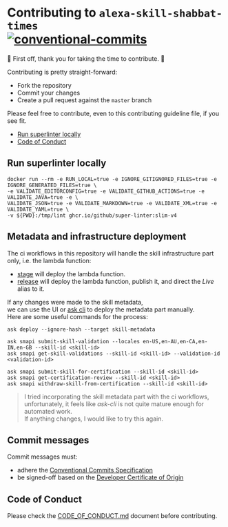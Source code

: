 # Contributing to `alexa-skill-shabbat-times`</br>[![conventional-commits]][0]

:clap: First off, thank you for taking the time to contribute. :clap:

Contributing is pretty straight-forward:

- Fork the repository
- Commit your changes
- Create a pull request against the `master` branch

Please feel free to contribute, even to this contributing guideline file, if you see fit.

- [Run superlinter locally](#run-superlinter-locally)
- [Code of Conduct](#code-of-conduct)

## Run superlinter locally

```shell
docker run --rm -e RUN_LOCAL=true -e IGNORE_GITIGNORED_FILES=true -e IGNORE_GENERATED_FILES=true \
-e VALIDATE_EDITORCONFIG=true -e VALIDATE_GITHUB_ACTIONS=true -e VALIDATE_JAVA=true -e \
VALIDATE_JSON=true -e VALIDATE_MARKDOWN=true -e VALIDATE_XML=true -e VALIDATE_YAML=true \
-v ${PWD}:/tmp/lint ghcr.io/github/super-linter:slim-v4
```

## Metadata and infrastructure deployment

The ci workflows in this repository will handle the skill infrastructure part only, i.e. the lambda
function:

- [stage](workflows/stage.yml) will deploy the lambda function.
- [release](workflows/release.yml) will deploy the lambda function, publish it, and direct the
  *Live* alias to it.

If any changes were made to the skill metadata,</br>
we can use the UI or [ask cli][1] to deploy the metadata part manually.</br>
Here are some useful commands for the process:

```shell
ask deploy --ignore-hash --target skill-metadata

ask smapi submit-skill-validation --locales en-US,en-AU,en-CA,en-IN,en-GB --skill-id <skill-id>
ask smapi get-skill-validations --skill-id <skill-id> --validation-id <validation-id>

ask smapi submit-skill-for-certification --skill-id <skill-id>
ask smapi get-certification-review --skill-id <skill-id>
ask smapi withdraw-skill-from-certification --skill-id <skill-id>

```

> I tried incorporating the skill metadata part with the ci workflows,</br>
> unfortunately, it feels like *ask-cli* is not quite mature enough for automated work.</br>
> If anything changes, I would like to try this again.

## Commit messages

Commit messages must:

- adhere the [Conventional Commits Specification][0]
- be signed-off based on the [Developer Certificate of Origin][2]

## Code of Conduct

Please check the [CODE_OF_CONDUCT.md](CODE_OF_CONDUCT.md) document before contributing.

<!-- Real Links -->
[0]: https://conventionalcommits.org
[1]: https://developer.amazon.com/en-US/docs/alexa/smapi/ask-cli-command-reference.html
[2]: https://developercertificate.org
<!-- Badges Links -->
[conventional-commits]: https://img.shields.io/badge/Conventional%20Commits-1.0.0-yellow.svg
